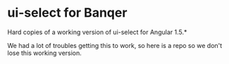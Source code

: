 # ui-select for Banqer

Hard copies of a working version of ui-select for Angular 1.5.*

We had a lot of troubles getting this to work, so here is a repo so we don't lose this working version.
